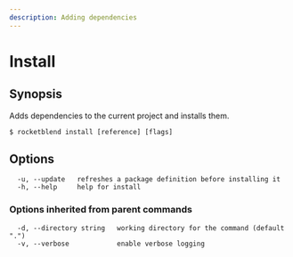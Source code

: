 ```yaml
---
description: Adding dependencies
---
```


# Install

## Synopsis

Adds dependencies to the current project and installs them.

```shell-session
$ rocketblend install [reference] [flags]
```

## Options

```shell-session
  -u, --update   refreshes a package definition before installing it
  -h, --help     help for install
```

### Options inherited from parent commands

```shell-session
  -d, --directory string   working directory for the command (default ".")
  -v, --verbose            enable verbose logging
```
